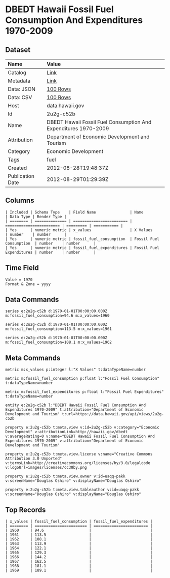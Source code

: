 # DBEDT Hawaii Fossil Fuel Consumption And Expenditures 1970-2009

## Dataset

| Name | Value |
| :--- | :---- |
| Catalog | [Link](https://catalog.data.gov/dataset/dbedt-hawaii-fossil-fuel-consumption-and-expenditures-1970-2009-7b00c) |
| Metadata | [Link](https://data.hawaii.gov/api/views/2u2g-c52b) |
| Data: JSON | [100 Rows](https://data.hawaii.gov/api/views/2u2g-c52b/rows.json?max_rows=100) |
| Data: CSV | [100 Rows](https://data.hawaii.gov/api/views/2u2g-c52b/rows.csv?max_rows=100) |
| Host | data.hawaii.gov |
| Id | 2u2g-c52b |
| Name | DBEDT Hawaii Fossil Fuel Consumption And Expenditures 1970-2009 |
| Attribution | Department of Economic Development and Tourism |
| Category | Economic Development |
| Tags | fuel |
| Created | 2012-08-28T19:48:37Z |
| Publication Date | 2012-08-29T01:29:39Z |

## Columns

```ls
| Included | Schema Type    | Field Name               | Name                     | Data Type | Render Type |
| ======== | ============== | ======================== | ======================== | ========= | =========== |
| Yes      | numeric metric | x_values                 | X Values                 | number    | number      |
| Yes      | numeric metric | fossil_fuel_consumption  | Fossil Fuel Consumption  | number    | number      |
| Yes      | numeric metric | fossil_fuel_expenditures | Fossil Fuel Expenditures | number    | number      |
```

## Time Field

```ls
Value = 1970
Format & Zone = yyyy
```

## Data Commands

```ls
series e:2u2g-c52b d:1970-01-01T00:00:00.000Z m:fossil_fuel_consumption=94.6 m:x_values=1960

series e:2u2g-c52b d:1970-01-01T00:00:00.000Z m:fossil_fuel_consumption=113.5 m:x_values=1961

series e:2u2g-c52b d:1970-01-01T00:00:00.000Z m:fossil_fuel_consumption=108.1 m:x_values=1962
```

## Meta Commands

```ls
metric m:x_values p:integer l:"X Values" t:dataTypeName=number

metric m:fossil_fuel_consumption p:float l:"Fossil Fuel Consumption" t:dataTypeName=number

metric m:fossil_fuel_expenditures p:float l:"Fossil Fuel Expenditures" t:dataTypeName=number

entity e:2u2g-c52b l:"DBEDT Hawaii Fossil Fuel Consumption And Expenditures 1970-2009" t:attribution="Department of Economic Development and Tourism" t:url=https://data.hawaii.gov/api/views/2u2g-c52b

property e:2u2g-c52b t:meta.view v:id=2u2g-c52b v:category="Economic Development" v:attributionLink=http://hawaii.gov/dbedt v:averageRating=0 v:name="DBEDT Hawaii Fossil Fuel Consumption And Expenditures 1970-2009" v:attribution="Department of Economic Development and Tourism"

property e:2u2g-c52b t:meta.view.license v:name="Creative Commons Attribution 3.0 Unported" v:termsLink=http://creativecommons.org/licenses/by/3.0/legalcode v:logoUrl=images/licenses/cc30by.png

property e:2u2g-c52b t:meta.view.owner v:id=uaqq-pakk v:screenName="Douglas Oshiro" v:displayName="Douglas Oshiro"

property e:2u2g-c52b t:meta.view.tableauthor v:id=uaqq-pakk v:screenName="Douglas Oshiro" v:displayName="Douglas Oshiro"
```

## Top Records

```ls
| x_values | fossil_fuel_consumption | fossil_fuel_expenditures | 
| ======== | ======================= | ======================== | 
| 1960     | 94.6                    |                          | 
| 1961     | 113.5                   |                          | 
| 1962     | 108.1                   |                          | 
| 1963     | 113.9                   |                          | 
| 1964     | 122.1                   |                          | 
| 1965     | 129.3                   |                          | 
| 1966     | 144.2                   |                          | 
| 1967     | 162.5                   |                          | 
| 1968     | 181.1                   |                          | 
| 1969     | 189.1                   |                          | 
```